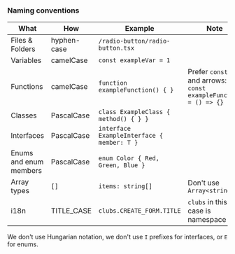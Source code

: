 
### Naming conventions

| What                   | How         | Example                                    | Note                                                          |
| ---------------------- | ----------- | ------------------------------------------ | ------------------------------------------------------------- |
| Files & Folders        | hyphen-case | `/radio-button/radio-button.tsx`           |                                                               |
| Variables              | camelCase   | `const exampleVar = 1`                     |
| Functions              | camelCase   | `function exampleFunction() { }`           | Prefer `const` and arrows: `const exampleFunction = () => {}` |
| Classes                | PascalCase  | `class ExampleClass { method() { } }`      |
| Interfaces             | PascalCase  | `interface ExampleInterface { member: T }` |
| Enums and enum members | PascalCase  | `enum Color { Red, Green, Blue }`          |
| Array types            | `[]`        | `items: string[]`                          | Don't use `Array<string>`                                     |
| i18n                   | TITLE_CASE  | `clubs.CREATE_FORM.TITLE`                  | `clubs` in this case is namespace                             |

We don't use Hungarian notation, we don't use `I` prefixes for interfaces, or `E` for enums.
